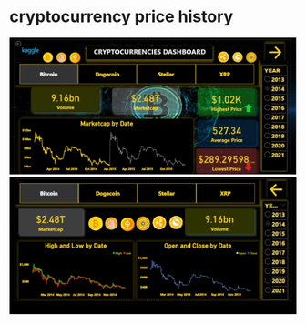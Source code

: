 # cryptocurrency price history

<img src='Pics\1.jpg' class="center">
<img src='Pics\2.jpg' class="center">
